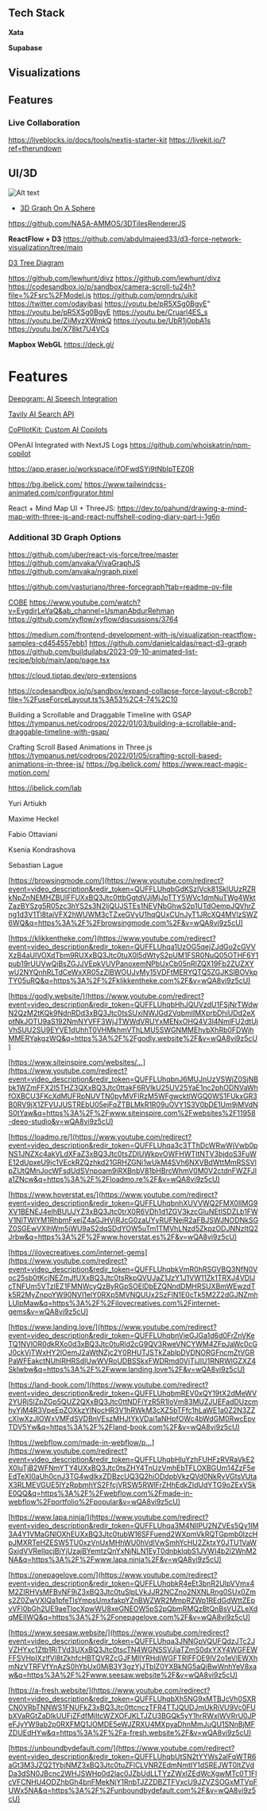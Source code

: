 
## Tech Stack

**Xata**

**Supabase**

## Visualizations

## Features

### Live Collaboration

<https://liveblocks.io/docs/tools/nextjs-starter-kit>
<https://livekit.io/?ref=therundown>

## UI/3D

![Alt text](docs/3d-graph-sphere.png "3D Graph On A Sphere")

- [3D Graph On A Sphere](https://observablehq.com/@fil/3d-graph-on-sphere)

<https://github.com/NASA-AMMOS/3DTilesRendererJS>

**ReactFlow + D3**
<https://github.com/abdulmajeed33/d3-force-network-visualization/tree/main>

[D3 Tree Diagram](https://observablehq.com/@d3/tree/2?intent=fork)

<https://github.com/lewhunt/divz>
<https://github.com/lewhunt/divz>
<https://codesandbox.io/p/sandbox/camera-scroll-tu24h?file=%2Fsrc%2FModel.js>
<https://github.com/pmndrs/uikit>
<https://twitter.com/odayibasi>
<https://youtu.be/pR5XSg0BgyE>"
<https://youtu.be/pR5XSg0BgyE>
<https://youtu.be/Cruarl4ES_s>
<https://youtu.be/ZiiMyzXWmkQ>
<https://youtu.be/UbR1j0pbA1s>
<https://youtu.be/X78kt7U4VCs>

**Mapbox WebGL**
<https://deck.gl/>

# Features

[Deepgram: AI Speech Integration](https://github.com/deepgram)

[Tavily AI Search API](https://docs.tavily.com/docs/tavily-api/introduction)

[CoPIlotKit: Custom AI Copilots](https://github.com/CopilotKit/CopilotKit)

OPenAI Integrated with NextJS Logs
<https://github.com/whoiskatrin/npm-copilot>

<https://app.eraser.io/workspace/ifOFwdSYj9tNbIpTEZ0R>

<https://bg.ibelick.com/>
<https://www.tailwindcss-animated.com/configurator.html>

React + Mind Map UI + ThreeJS: <https://dev.to/pahund/drawing-a-mind-map-with-three-js-and-react-nuffshell-coding-diary-part-i-1g6n>

### Additional 3D Graph Options

<https://github.com/uber/react-vis-force/tree/master>
<https://github.com/anvaka/VivaGraphJS>
<https://github.com/anvaka/ngraph.pixel>

<https://github.com/vasturiano/three-forcegraph?tab=readme-ov-file>

[COBE](https://cobe.vercel.app/docs)
<https://www.youtube.com/watch?v=EvgdirLeYaQ&ab_channel=UsmanAbdurRehman>
<https://github.com/xyflow/xyflow/discussions/3764>

<https://medium.com/frontend-development-with-js/visualization-reactflow-samples-cd454557ebb1>
<https://github.com/danielcaldas/react-d3-graph>
<https://github.com/builduilabs/2023-09-10-animated-list-recipe/blob/main/app/page.tsx>

<https://cloud.tiptap.dev/pro-extensions>

<https://codesandbox.io/p/sandbox/expand-collapse-force-layout-c8crob?file=%2FuseForceLayout.ts%3A53%2C4-74%2C10>

Building a Scrollable and Draggable Timeline with GSAP
<https://tympanus.net/codrops/2022/01/03/building-a-scrollable-and-draggable-timeline-with-gsap/>

Crafting Scroll Based Animations in Three.js
<https://tympanus.net/codrops/2022/01/05/crafting-scroll-based-animations-in-three-js/>
<https://bg.ibelick.com/>
<https://www.react-magic-motion.com/>

<https://ibelick.com/lab>

Yuri Artiukh

Maxime Heckel

Fabio Ottaviani

Ksenia Kondrashova

Sebastian Lague

[https://browsingmode.com/](https://www.youtube.com/redirect?event=video_description&redir_token=QUFFLUhqbGdKSzlVck81SklUUzRZRkNpZnNEMHZBUlFFUXxBQ3Jtc0ttbGgtdVJjMjJpTTY5WVc1dmNuTWg4WktZazBYSzg5R05zc3hYS2s3N2ljQUJSTEs1NEVNbGhwS2p1UTdOempJQVhrZng1d3V1Tl8tajVFX2hWUWM3cTZxeGVyU1hqQUxCUnJyT1JRcXQ4MVlzSWZ6WQ&q=https%3A%2F%2Fbrowsingmode.com%2F&v=wQA8vi9z5cU)

[https://klikkentheke.com/](https://www.youtube.com/redirect?event=video_description&redir_token=QUFFLUhqa1UzOG5qejZJdGo2cGVVXzB4aUlVOXdTbm9RUXxBQ3Jtc0tuX0l5dWtyS2pUM1FSR0NuQ05OTHF6Y1pub19rUUVwQjBsZGJJVEpkVUVPanoxemNPbUxCb05nRlZQX19Fb2ZUZXYwU2NYQnhRLTdCeWxXR05zZlBWOUJvMy15VDFtMERYQTQ5ZGJKSlBOVkpTY05uRQ&q=https%3A%2F%2Fklikkentheke.com%2F&v=wQA8vi9z5cU)

[https://godly.website/](https://www.youtube.com/redirect?event=video_description&redir_token=QUFFLUhqbHhJQUVzdU1FSjNrTWdwN2QzM2tKQk9NdnRDd3xBQ3Jtc0tsSUxiNWJGd2VqbmlIMXprbDhiUDd2eXptNkJOTU9aS192NmNYVFF3WjJTWWdVRUYxMENxOHQ4V3l4NmlFU2dtUjVhSUU2SU9EYVE1dUhhT0VHMkhmVThLMU5SWGNMMEhybXhRb0FDWjhMMERYakgzWQ&q=https%3A%2F%2Fgodly.website%2F&v=wQA8vi9z5cU)

[https://www.siteinspire.com/websites/...](https://www.youtube.com/redirect?event=video_description&redir_token=QUFFLUhqbnJ6MUJnUzVSWjZ0SjNBbk1WZmFFX2I5THZ3QXxBQ3Jtc0ttakF6RVlkU25UV25YaE1nc2phODNVaWhfOXBCU3FKcXdMUFRpNUVTN0pyMVFlRzM5WFgwcktlWGQ0WS1FUkxGR3B0RV9jX1ZFVUJUSTREbU05ejFqZTBLMkR1R09uOVY1S3V0bDE1Um9jMVdNS0tYaw&q=https%3A%2F%2Fwww.siteinspire.com%2Fwebsites%2F11958-deeo-studio&v=wQA8vi9z5cU)

[https://loadmo.re/](https://www.youtube.com/redirect?event=video_description&redir_token=QUFFLUhqa3c3TThDcWRwWjVwb0pNS1JNZXc4akVLdXFaZ3xBQ3Jtc0tsZDlUWkpvOWFHWTltNTV3bjdoS3FuWE12dUpxeU9jc1VEckRZQzhkd21GRHZGNi1wUkM4SVh6NXVBdWttMmRSSVlpZUtQMnJocWFsdUdSVnpoam9iRXBnbV81bHBrcWhmV0M0V2ctdnFWZFJIa1ZNcw&q=https%3A%2F%2Floadmo.re%2F&v=wQA8vi9z5cU)

[https://www.hoverstat.es/](https://www.youtube.com/redirect?event=video_description&redir_token=QUFFLUhqbnhXUVVWQ2FMX0lIMG9XV1BENEJ4elhBUUJYZ3xBQ3Jtc0trX0R6VDh1d1ZGV3kzcGluNEtlSDZLb1FWV1NlTWlYM1RhbmFxejZ4aGJHVjRJcG0zaUYyRUFNejR2aFBJSWJNODNkSGZ0SGEwVXlhWm5iWU9aS2dqSDdYOW5uTm1TMVhLNzd5ZkpzODJNNzItQ2Jrbw&q=https%3A%2F%2Fwww.hoverstat.es%2F&v=wQA8vi9z5cU)

[https://ilovecreatives.com/internet-gems](https://www.youtube.com/redirect?event=video_description&redir_token=QUFFLUhqbkVmR0hRSGVBQ3NfN0Voc25sb0tKcjNEZmJfUXxBQ3Jtc0tsRkpQVUJaZ1JzY1J1VW11Zk1TRXJ4VDlJcTNFUm5VTzlEZ1FMNWcyQzByRGpSOElDbEZQNndDMHRSUXBmWEwzdTk5R2MyZnpoYW90NVI1elY0RXp5MVNQUUx2SzFlN1E0cTk5M2Z2dGJNZmhLUlpMaw&q=https%3A%2F%2Filovecreatives.com%2Finternet-gems&v=wQA8vi9z5cU)

[https://www.landing.love/](https://www.youtube.com/redirect?event=video_description&redir_token=QUFFLUhqbnVieGJGa1d6d0FrZnVKeTQ1NVlOR0dkRXo0d3xBQ3Jtc0tuRld2cG9QV3RweVNCYWM4ZFpJaWc0cGJ0ckVjTWxHY2lOemJ2aWtNZjc2Y0RHUTJSTkZablpDVDNORGFncmZtVGRPaWFEakctNUhlRHRSdlUwWVRoUDBSSkxFWDRmd0VjTjJIU1RNRWlGZXZ4Sklwbw&q=https%3A%2F%2Fwww.landing.love%2F&v=wQA8vi9z5cU)

[https://land-book.com/](https://www.youtube.com/redirect?event=video_description&redir_token=QUFFLUhqbmREV0xQY19tX2dMeWV2YURjSlZpZGp5QUZ2QXxBQ3Jtc0ttNDFiYzR5R1loVm83MUZJUEFadDUzcmhyYjM4R3VpeEpZOXkzYlNocHR3V1hRWkM3cXZ5bTFfc1hLaWE1a0Z2N3ZZcXIwXzJIOWxVMFdSVDBnVEszMHJtYkVDai1aNHpfOWc4bWdGM0RwcEpyTDV5Yw&q=https%3A%2F%2Fland-book.com%2F&v=wQA8vi9z5cU)

[https://webflow.com/made-in-webflow/p...](https://www.youtube.com/redirect?event=video_description&redir_token=QUFFLUhqbHluYzhFUHFzRVRaVkE2X0luTjB2WFNmYTY4UXxBQ3Jtc0tsZHY4TnUzVmhEbTFLOXBGUm14ZzF5eEdTeXI0aUh0cnJ3TG4wdlkxZDBzcUQ3Q2hiODdpbVkzQVd0NkRyVGtsVUtaX3RLMEVGUE5lYzRpbmhYS2FfcjVRSW5RWlFrZHhEdkZIdUdYTG9oZExVSkE0QQ&q=https%3A%2F%2Fwebflow.com%2Fmade-in-webflow%2Fportfolio%2Fpopular&v=wQA8vi9z5cU)

[https://www.lapa.ninja/](https://www.youtube.com/redirect?event=video_description&redir_token=QUFFLUhqa3M4NllPU2NZVEs5Qy1IM3A4Y1VMaGNlOXhEUXxBQ3Jtc0tubW16SFFuend2WXpmVkRQTGpmb0IzcHpJMXRTeHZESW5TU0xzVnUxMHhWU0hVdlVwSmhYcHU2ZktxY0JTU1VaWGxjdVVRellqcjBiYjUzajBYemtzQnYxNjNLN1EyT0dnbklqbS1JVWI4b2l2WnM2NA&q=https%3A%2F%2Fwww.lapa.ninja%2F&v=wQA8vi9z5cU)

[https://onepagelove.com/](https://www.youtube.com/redirect?event=video_description&redir_token=QUFFLUhqbkR4eEt3bnR2UlpVVmx4M2ZIRHVsMFBvNF9jZ3xBQ3Jtc0tuSlpLVkJJR2NCZno2NXNLRng0SUx0Zms2Z0ZwVXlQa1pfeTlsYmpsUmxfakpYZnBWZWR2MmpRZWp1REdGdWttZEpvVFl0bGh2UE9aeTlocXpwWU8xeGNEOW5pS2pQbmRMQzBtQnBsVUZLeXdqMElIWQ&q=https%3A%2F%2Fonepagelove.com%2F&v=wQA8vi9z5cU)

[https://www.seesaw.website/](https://www.youtube.com/redirect?event=video_description&redir_token=QUFFLUhqa3JNNGpVQUFQdzJTc2JVZHYxc1Ztb1RiTVd3UXxBQ3Jtc0tscTN4WGNSSVJiaTZmS0dxYXY4WGFEWFFSVHpIXzlfVl8tZkhfcHBTQVRZcGJFMllYRHdjWGFTRlFFOE9lV2o1eVlEWXhmNzVTRFVfYnAzS0hYbUx0MjB3Y3gzYjJTblZ0YXBkNG5aQjBwWnhYeV8xaw&q=https%3A%2F%2Fwww.seesaw.website%2F&v=wQA8vi9z5cU)

[https://a-fresh.website/](https://www.youtube.com/redirect?event=video_description&redir_token=QUFFLUhqbXh5NG9xMTBJcVh0SXRCN0VRbTNNWS1FNUFkZ3xBQ3Jtc0ttcnczTFR4TTJQUDJmUkRiVU9Vc0FUbXVaRGtZaDlkUUFjZFdfMjItcWZXOFJKLTJZU3BGQk5yY1hrRWxlWVRrU0JPeFJyYW9ab2p0RXFMQ1JOMDE5eWJZRXU4MXpyaDhnMmJuQU1SNnBjMFZDUEdHYw&q=https%3A%2F%2Fa-fresh.website%2F&v=wQA8vi9z5cU)

[https://unboundbydefault.com/](https://www.youtube.com/redirect?event=video_description&redir_token=QUFFLUhqbUtSN2tYYWs2alFqWTR6aGt3M3JZQ21YbjNMZ3xBQ3Jtc0tuZFlCLVNRZEdmNmtIY1dSREJWT0ItZVdDa3dSN0JBcnc2WHJSWHp0d2lac0JZbUdLLTYzZWxIZEdWcXgwMTc0T1FlcVFCNHU4ODZhbGh4bnFMekNjY1RnbTJZZDBZTFVxcU9JZVZSOGxMTVpFUWx5NA&q=https%3A%2F%2Funboundbydefault.com%2F&v=wQA8vi9z5cU)
